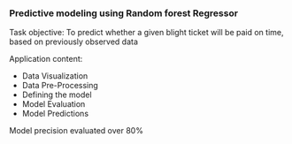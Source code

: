 ### Predictive modeling using Random forest Regressor 
Task objective: To predict whether a given blight ticket will be paid on time, based on previously observed data

Application content:
- Data Visualization 
- Data Pre-Processing
- Defining the model
- Model Evaluation
- Model Predictions

Model precision evaluated over 80%
